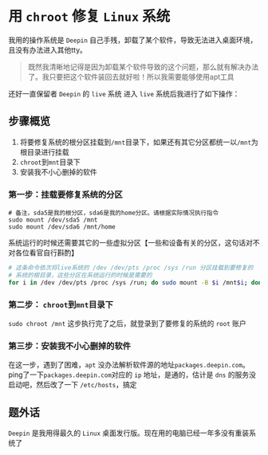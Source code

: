 # 用 `chroot` 修复 `Linux` 系统

我用的操作系统是 `Deepin`
自己手残，卸载了某个软件，导致无法进入桌面环境，且没有办法进入其他tty。

> 既然我清晰地记得是因为卸载某个软件导致的这个问题，那么就有解决办法了。我只要把这个软件装回去就好啦！所以我需要能够使用apt工具

还好一直保留者 `Deepin` 的 `live` 系统
进入 `live` 系统后我进行了如下操作：

## 步骤概览

1. 将要修复系统的根分区挂载到`/mnt`目录下，如果还有其它分区都统一以`/mnt`为根目录进行挂载
2. `chroot`到`mnt`目录下
3. 安装我不小心删掉的软件

### 第一步：挂载要修复系统的分区

```shell
# 备注，sda5是我的根分区，sda6是我的home分区。请根据实际情况执行指令
sudo mount /dev/sda5 /mnt
sudo mount /dev/sda6 /mnt/home 
```

系统运行的时候还需要其它的一些虚拟分区【一些和设备有关的分区，这句话对不对各位看官自行斟酌】

``` sh
# 这条命令依次将live系统的 /dev /dev/pts /proc /sys /run 分区挂载到要修复的
# 系统的根目录，这些分区在系统运行的时候是需要的
for i in /dev /dev/pts /proc /sys /run; do sudo mount -B $i /mnt$i; done
```

### 第二步： `chroot`到`mnt`目录下

`sudo chroot /mnt`
这步执行完了之后，就登录到了要修复的系统的 `root` 账户

### 第三步：安装我不小心删掉的软件

在这一步，遇到了困难，`apt` 没办法解析软件源的地址`packages.deepin.com`。ping了一下`packages.deepin.com`对应的 `ip` 地址，是通的，估计是 `dns` 的服务没启动吧，然后改了一下 `/etc/hosts`，搞定

## 题外话

`Deepin` 是我用得最久的 `Linux` 桌面发行版。现在用的电脑已经一年多没有重装系统了
